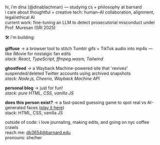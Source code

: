 hi, i’m dina (@dinablachman) — studying cs + philosophy at barnard  
i care about thoughtful + creative tech: human–AI collaboration, alignment, legal/ethical AI  
current work: fine-tuning an LLM to detect prosecutorial misconduct under Prof. Muresan (SRI 2025)  

🛠️ i'm building:

**giffuse** → a browser tool to stitch Tumblr gifs + TikTok audio into mp4s — like iMovie for nostalgic fan edits  
_stack: React, TypeScript, ffmpeg.wasm, Tailwind_

**ghostfeed** → a Wayback Machine-powered site that 'revives' suspended/deleted Twitter accounts using archived snapshots  
_stack: Node.js, Cheerio, Wayback Machine API_

**personal blog** → just for fun!  
_stack: pure HTML, CSS, vanilla JS_

**does this person exist?** → a fast-paced guessing game to spot real vs AI-generated faces ([play it here](https://dinablachman.github.io/realorfake))  
stack: HTML, CSS, vanilla JS

outside of code: i love journaling, making edits, and going on nyc coffee crawls   
reach me: db3654@barnard.edu  
pronouns: she/her  
